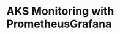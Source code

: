 # AKS Monitoring with PrometheusGrafana                                                                                                                                                                                                                                                                                                                                                                                                                                                                           
